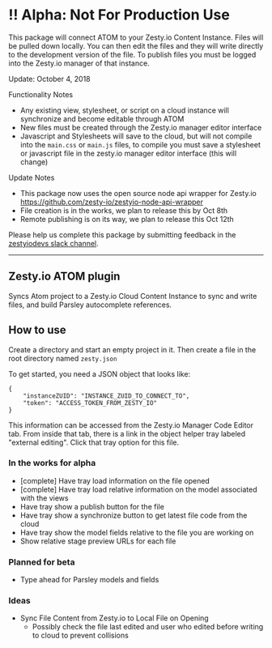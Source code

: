 # !! Alpha: Not For Production Use

This package will connect ATOM to your Zesty.io Content Instance. Files will be pulled down locally. You can then edit the files and they will write directly to the development version of the file. To publish files you must be logged into the Zesty.io manager of that instance.

Update: October 4, 2018

Functionality Notes

* Any existing view, stylesheet, or script on a cloud instance will synchronize and become editable through ATOM
* New files must be created through the Zesty.io manager editor interface
* Javascript and Stylesheets will save to the cloud, but will not compile into the `main.css` or `main.js` files, to compile you must save a stylesheet or javascript file in the zesty.io manager editor interface (this will change)

Update Notes

* This package now uses the open source node api wrapper for Zesty.io https://github.com/zesty-io/zestyio-node-api-wrapper
* File creation is in the works, we plan to release this by Oct 8th
* Remote publishing is on its way, we plan to release this Oct 12th


Please help us complete this package by submitting feedback in the [zestyiodevs slack channel](https://chat.zesty.io/).

---

## Zesty.io ATOM plugin

Syncs Atom project to a Zesty.io Cloud Content Instance to sync and write files, and build Parsley autocomplete references.

## How to use

Create a directory and start an empty project in it. Then create a file in the root directory named `zesty.json`

To get started, you need a JSON object that looks like:

```
{
	"instanceZUID": "INSTANCE_ZUID_TO_CONNECT_TO",
	"token": "ACCESS_TOKEN_FROM_ZESTY_IO"
}
```

This information can be accessed from the Zesty.io Manager Code Editor tab. From inside that tab, there is a link in the object helper tray labeled "external editing". Click that tray option for this file.

### In the works for alpha

* [complete] Have tray load information on the file opened
* [complete] Have tray load relative information on the model associated with the views
* Have tray show a publish button for the file
* Have tray show a synchronize button to get latest file code from the cloud
* Have tray show the model fields relative to the file you are working on
* Show relative stage preview URLs for each file

### Planned for beta

* Type ahead for Parsley models and fields

### Ideas

* Sync File Content from Zesty.io to Local File on Opening
	* Possibly check the file last edited and user who edited before writing to cloud to prevent collisions

